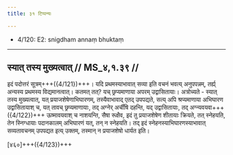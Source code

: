 ```yaml
---
title: ३१ टिप्पन्यः

---
```

- 4/120: E2: snigdham annaṃ bhuktaṃ

____________________________________________


## स्यात् तस्य मुख्यत्वात् // MS_४,१.३९ //

इदं पदोत्तरं सूत्रम्+++({4/121})+++। यदि प्रथमस्याभावात् सव्या इति वचनं भवत्य् अनुपपन्नम्, तर्ह्य् अन्यस्य प्रथमस्य विद्यमानत्वात्। कतमत् तत्? यच् छ्रप्यमाणाया अपरम् उद्वासितायाः। अत्रोच्यते - स्यात् तस्य मुख्यत्वात्, यत् प्रयाजशेषेणाभिघारणम्, तस्यैवाभावाद् एतद् उपपद्यते, सत्य् अपि श्रप्यमाणाया अभिघारण उद्वासितायाश् च, यत् तावच् छ्रप्यमाणायाः, तद् अग्नेर् अर्चींषि दहन्ति, यद् उद्वासितायाः, तद् अग्न्यवयवा+++({4/122})+++ ऊष्मावयवाश् च नाशयन्ति, सैषा रूक्षैव, इदं तु प्रयाजशेषेण शीतायाः क्रियते, तत् स्नेहयति, तेन स्निग्धायाः पदानकालम् अभिघारणं यत्, तन् न स्नेहयति। तद् इदं स्नेहनस्याभिघारणस्याभावात् सव्यतावचनम् उपपद्यत इत्य् उक्तम्, तस्मान् न प्रयाजशेषो धार्यत इति।

[४६०]+++({4/123})+++
